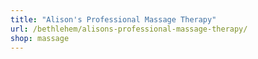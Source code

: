 ```yaml
---
title: "Alison's Professional Massage Therapy"
url: /bethlehem/alisons-professional-massage-therapy/
shop: massage
---
```


